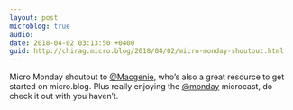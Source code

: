 ```yaml
---
layout: post
microblog: true
audio: 
date: 2018-04-02 03:13:50 +0400
guid: http://chirag.micro.blog/2018/04/02/micro-monday-shoutout.html
---
```

Micro Monday shoutout to [@Macgenie](https://micro.blog/Macgenie), who’s also a great resource to get started on micro.blog. Plus really enjoying the [@monday](https://micro.blog/monday) microcast, do check it out with you haven’t. 
